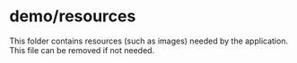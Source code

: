 # demo/resources

This folder contains resources (such as images) needed by the application. This file can
be removed if not needed.
